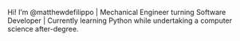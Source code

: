 Hi! I’m @matthewdefilippo | Mechanical Engineer turning Software Developer | Currently learning Python while undertaking a computer science after-degree.

<!---
matthewdefilippo/matthewdefilippo is a ✨ special ✨ repository because its `README.md` (this file) appears on your GitHub profile.
You can click the Preview link to take a look at your changes.
--->
